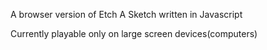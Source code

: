 A browser version of Etch A Sketch written in Javascript

Currently playable only on large screen devices(computers)